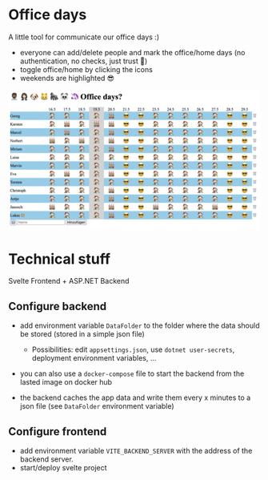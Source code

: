 # Office days

A little tool for communicate our office days :)
- everyone can add/delete people and mark the office/home days (no authentication, no checks, just trust 👮)
- toggle office/home by clicking the icons
- weekends are highlighted 😎

![Office days example](example.png)

# Technical stuff

Svelte Frontend + ASP.NET Backend

## Configure backend
- add environment variable `DataFolder` to the folder where the data should be stored (stored in a simple json file)
  - Possibilities: edit `appsettings.json`, use `dotnet user-secrets`, deployment environment variables, ...
- you can also use a `docker-compose` file to start the backend from the lasted image on docker hub

- the backend caches the app data and write them every x minutes to a json file (see `DataFolder` environment variable)

## Configure frontend
- add environment variable `VITE_BACKEND_SERVER` with the address of the backend server.
- start/deploy svelte project
